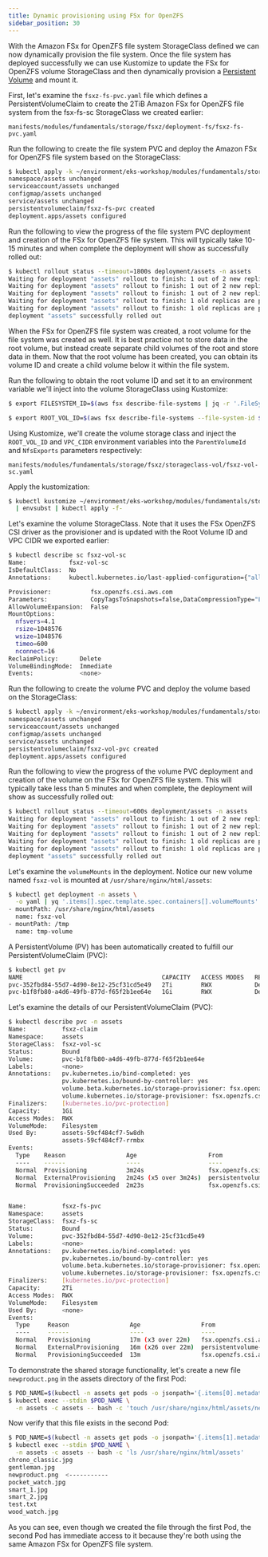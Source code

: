 ```yaml
---
title: Dynamic provisioning using FSx for OpenZFS
sidebar_position: 30
---
```


With the Amazon FSx for OpenZFS file system StorageClass defined we can now dynamically provision the file system.  Once the file system has deployed successfully we can use Kustomize to update the FSx for OpenZFS volume StorageClass and then dynamically provision a [Persistent Volume](https://kubernetes.io/docs/concepts/storage/persistent-volumes/) and mount it.

First, let's examine the `fsxz-fs-pvc.yaml` file which defines a PersistentVolumeClaim to create the 2TiB Amazon FSx for OpenZFS file system from the fsx-fs-sc StorageClass we created earlier:

```file
manifests/modules/fundamentals/storage/fsxz/deployment-fs/fsxz-fs-pvc.yaml
```

Run the following to create the file system PVC and deploy the Amazon FSx for OpenZFS file system based on the StorageClass:

```bash
$ kubectl apply -k ~/environment/eks-workshop/modules/fundamentals/storage/fsxz/deployment-fs
namespace/assets unchanged
serviceaccount/assets unchanged
configmap/assets unchanged
service/assets unchanged
persistentvolumeclaim/fsxz-fs-pvc created
deployment.apps/assets configured
```

Run the following to view the progress of the file system PVC deployment and creation of the FSx for OpenZFS file system.  This will typically take 10-15 minutes and when complete the deployment will show as successfully rolled out:

```bash
$ kubectl rollout status --timeout=1800s deployment/assets -n assets
Waiting for deployment "assets" rollout to finish: 1 out of 2 new replicas have been updated...
Waiting for deployment "assets" rollout to finish: 1 out of 2 new replicas have been updated...
Waiting for deployment "assets" rollout to finish: 1 out of 2 new replicas have been updated...
Waiting for deployment "assets" rollout to finish: 1 old replicas are pending termination...
Waiting for deployment "assets" rollout to finish: 1 old replicas are pending termination...
deployment "assets" successfully rolled out
```

When the FSx for OpenZFS file system was created, a root volume for the file system was created as well.  It is best practice not to store data in the root volume, but instead create separate child volumes of the root and store data in them.  Now that the root volume has been created, you can obtain its volume ID and create a child volume below it within the file system.

Run the following to obtain the root volume ID and set it to an environment variable we'll inject into the volume StorageClass using Kustomize:

```bash
$ export FILESYSTEM_ID=$(aws fsx describe-file-systems | jq -r '.FileSystems[] | select(.Tags[] | select(.Key=="Name" and .Value=="eks-workshop-FSxZ")).FileSystemId')

$ export ROOT_VOL_ID=$(aws fsx describe-file-systems --file-system-id $FILESYSTEM_ID | jq -r '.FileSystems[] | .OpenZFSConfiguration.RootVolumeId')
```

Using Kustomize, we'll create the volume storage class and inject the `ROOT_VOL_ID` and `VPC_CIDR` environment variables into the `ParentVolumeId` and `NfsExports` parameters respectively:

```file
manifests/modules/fundamentals/storage/fsxz/storageclass-vol/fsxz-vol-sc.yaml
```

Apply the kustomization:

```bash
$ kubectl kustomize ~/environment/eks-workshop/modules/fundamentals/storage/fsxz/storageclass-vol \
  | envsubst | kubectl apply -f-
```

Let's examine the volume StorageClass. Note that it uses the FSx OpenZFS CSI driver as the provisioner and is updated with the Root Volume ID and VPC CIDR we exported earlier:

```bash
$ kubectl describe sc fsxz-vol-sc
Name:            fsxz-vol-sc
IsDefaultClass:  No
Annotations:     kubectl.kubernetes.io/last-applied-configuration={"allowVolumeExpansion":false,"apiVersion":"storage.k8s.io/v1","kind":"StorageClass","metadata":{"annotations":{},"name":"fsxz-vol-sc"},"mountOptions":["nfsvers=4.1","rsize=1048576","wsize=1048576","timeo=600","nconnect=16"],"parameters":{"CopyTagsToSnapshots":"false","DataCompressionType":"\"LZ4\"","NfsExports":"[{\"ClientConfigurations\": [{\"Clients\": \"10.42.0.0/16\", \"Options\": [\"rw\",\"crossmnt\",\"no_root_squash\"]}]}]","OptionsOnDeletion":"[\"DELETE_CHILD_VOLUMES_AND_SNAPSHOTS\"]","ParentVolumeId":"\"fsvol-058ef92589ca07bc6\"","ReadOnly":"false","RecordSizeKiB":"128","ResourceType":"volume","Tags":"[{\"Key\": \"Name\", \"Value\": \"data\"}]"},"provisioner":"fsx.openzfs.csi.aws.com","reclaimPolicy":"Delete"}

Provisioner:           fsx.openzfs.csi.aws.com
Parameters:            CopyTagsToSnapshots=false,DataCompressionType="LZ4",NfsExports=[{"ClientConfigurations": [{"Clients": "10.42.0.0/16", "Options": ["rw","crossmnt","no_root_squash"]}]}],OptionsOnDeletion=["DELETE_CHILD_VOLUMES_AND_SNAPSHOTS"],ParentVolumeId="fsvol-058ef92589ca07bc6",ReadOnly=false,RecordSizeKiB=128,ResourceType=volume,Tags=[{"Key": "Name", "Value": "data"}]
AllowVolumeExpansion:  False
MountOptions:
  nfsvers=4.1
  rsize=1048576
  wsize=1048576
  timeo=600
  nconnect=16
ReclaimPolicy:      Delete
VolumeBindingMode:  Immediate
Events:             <none>
```

Run the following to create the volume PVC and deploy the volume based on the StorageClass:

```bash
$ kubectl apply -k ~/environment/eks-workshop/modules/fundamentals/storage/fsxz/deployment-vol
namespace/assets unchanged
serviceaccount/assets unchanged
configmap/assets unchanged
service/assets unchanged
persistentvolumeclaim/fsxz-vol-pvc created
deployment.apps/assets configured
```

Run the following to view the progress of the volume PVC deployment and creation of the volume on the FSx for OpenZFS file system.  This will typically take less than 5 minutes and when complete, the deployment will show as successfully rolled out:

```bash
$ kubectl rollout status --timeout=600s deployment/assets -n assets
Waiting for deployment "assets" rollout to finish: 1 out of 2 new replicas have been updated...
Waiting for deployment "assets" rollout to finish: 1 out of 2 new replicas have been updated...
Waiting for deployment "assets" rollout to finish: 1 out of 2 new replicas have been updated...
Waiting for deployment "assets" rollout to finish: 1 old replicas are pending termination...
Waiting for deployment "assets" rollout to finish: 1 old replicas are pending termination...
deployment "assets" successfully rolled out
```

Let's examine the `volumeMounts` in the deployment. Notice our new volume named `fsxz-vol` is mounted at `/usr/share/nginx/html/assets`:

```bash
$ kubectl get deployment -n assets \
  -o yaml | yq '.items[].spec.template.spec.containers[].volumeMounts'
- mountPath: /usr/share/nginx/html/assets
  name: fsxz-vol
- mountPath: /tmp
  name: tmp-volume
```

A PersistentVolume (PV) has been automatically created to fulfill our PersistentVolumeClaim (PVC):

```bash
$ kubectl get pv
NAME                                       CAPACITY   ACCESS MODES   RECLAIM POLICY   STATUS   CLAIM                STORAGECLASS   VOLUMEATTRIBUTESCLASS   REASON   AGE
pvc-352fbd84-55d7-4d90-8e12-25cf31cd5e49   2Ti        RWX            Delete           Bound    assets/fsxz-fs-pvc   fsxz-fs-sc     <unset>                          12m
pvc-b1f8fb80-a4d6-49fb-877d-f65f2b1ee64e   1Gi        RWX            Delete           Bound    assets/fsxz-claim    fsxz-vol-sc    <unset>                          102s
```

Let's examine the details of our PersistentVolumeClaim (PVC):

```bash
$ kubectl describe pvc -n assets
Name:          fsxz-claim
Namespace:     assets
StorageClass:  fsxz-vol-sc
Status:        Bound
Volume:        pvc-b1f8fb80-a4d6-49fb-877d-f65f2b1ee64e
Labels:        <none>
Annotations:   pv.kubernetes.io/bind-completed: yes
               pv.kubernetes.io/bound-by-controller: yes
               volume.beta.kubernetes.io/storage-provisioner: fsx.openzfs.csi.aws.com
               volume.kubernetes.io/storage-provisioner: fsx.openzfs.csi.aws.com
Finalizers:    [kubernetes.io/pvc-protection]
Capacity:      1Gi
Access Modes:  RWX
VolumeMode:    Filesystem
Used By:       assets-59cf484cf7-5w8dh
               assets-59cf484cf7-rrmbx
Events:
  Type    Reason                 Age                    From                                                                                                      Message
  ----    ------                 ----                   ----                                                                                                      -------
  Normal  Provisioning           3m24s                  fsx.openzfs.csi.aws.com_fsx-openzfs-csi-controller-6b9cdcddf6-b6shs_6062c23f-71eb-4f80-963d-86b2e7ee4aa3  External provisioner is provisioning volume for claim "assets/fsxz-claim"
  Normal  ExternalProvisioning   2m24s (x5 over 3m24s)  persistentvolume-controller                                                                               Waiting for a volume to be created either by the external provisioner 'fsx.openzfs.csi.aws.com' or manually by the system administrator. If volume creation is delayed, please verify that the provisioner is running and correctly registered.
  Normal  ProvisioningSucceeded  2m23s                  fsx.openzfs.csi.aws.com_fsx-openzfs-csi-controller-6b9cdcddf6-b6shs_6062c23f-71eb-4f80-963d-86b2e7ee4aa3  Successfully provisioned volume pvc-b1f8fb80-a4d6-49fb-877d-f65f2b1ee64e


Name:          fsxz-fs-pvc
Namespace:     assets
StorageClass:  fsxz-fs-sc
Status:        Bound
Volume:        pvc-352fbd84-55d7-4d90-8e12-25cf31cd5e49
Labels:        <none>
Annotations:   pv.kubernetes.io/bind-completed: yes
               pv.kubernetes.io/bound-by-controller: yes
               volume.beta.kubernetes.io/storage-provisioner: fsx.openzfs.csi.aws.com
               volume.kubernetes.io/storage-provisioner: fsx.openzfs.csi.aws.com
Finalizers:    [kubernetes.io/pvc-protection]
Capacity:      2Ti
Access Modes:  RWX
VolumeMode:    Filesystem
Used By:       <none>
Events:
  Type     Reason                 Age                 From                                                                                                      Message
  ----     ------                 ----                ----                                                                                                      -------
  Normal   Provisioning           17m (x3 over 22m)   fsx.openzfs.csi.aws.com_fsx-openzfs-csi-controller-6b9cdcddf6-b6shs_6062c23f-71eb-4f80-963d-86b2e7ee4aa3  External provisioner is provisioning volume for claim "assets/fsxz-fs-pvc"
  Normal   ExternalProvisioning   16m (x26 over 22m)  persistentvolume-controller                                                                               Waiting for a volume to be created either by the external provisioner 'fsx.openzfs.csi.aws.com' or manually by the system administrator. If volume creation is delayed, please verify that the provisioner is running and correctly registered.
  Normal   ProvisioningSucceeded  13m                 fsx.openzfs.csi.aws.com_fsx-openzfs-csi-controller-6b9cdcddf6-b6shs_6062c23f-71eb-4f80-963d-86b2e7ee4aa3  Successfully provisioned volume pvc-352fbd84-55d7-4d90-8e12-25cf31cd5e49
```

To demonstrate the shared storage functionality, let's create a new file `newproduct.png` in the assets directory of the first Pod:

```bash
$ POD_NAME=$(kubectl -n assets get pods -o jsonpath='{.items[0].metadata.name}')
$ kubectl exec --stdin $POD_NAME \
  -n assets -c assets -- bash -c 'touch /usr/share/nginx/html/assets/newproduct.png'
```

Now verify that this file exists in the second Pod:

```bash
$ POD_NAME=$(kubectl -n assets get pods -o jsonpath='{.items[1].metadata.name}')
$ kubectl exec --stdin $POD_NAME \
  -n assets -c assets -- bash -c 'ls /usr/share/nginx/html/assets'
chrono_classic.jpg
gentleman.jpg
newproduct.png  <-----------
pocket_watch.jpg
smart_1.jpg
smart_2.jpg
test.txt
wood_watch.jpg
```

As you can see, even though we created the file through the first Pod, the second Pod has immediate access to it because they're both using the same Amazon FSx for OpenZFS file system.
